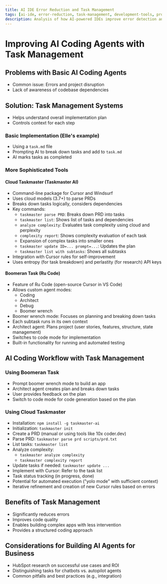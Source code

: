 ```yaml
---
title: AI IDE Error Reduction and Task Management
tags: [ai-ide, error-reduction, task-management, development-tools, productivity, code-quality, automated-debugging]
description: Analysis of how AI-powered IDEs improve error detection and streamline task management for developers.
---
```


# Improving AI Coding Agents with Task Management

## Problems with Basic AI Coding Agents
- Common issue: Errors and project disruption
- Lack of awareness of codebase dependencies

## Solution: Task Management Systems
- Helps understand overall implementation plan
- Controls context for each step

### Basic Implementation (Elle's example)
- Using a `task.md` file
- Prompting AI to break down tasks and add to `task.md`
- AI marks tasks as completed

### More Sophisticated Tools

#### Cloud Taskmaster (Taskmaster AI)
- Command-line package for Cursor and Windsurf
- Uses cloud models (3.7+) to parse PRDs
- Breaks down tasks logically, considers dependencies
- Key commands:
  - `taskmaster parse PRD`: Breaks down PRD into tasks
  - `taskmaster list`: Shows list of tasks and dependencies
  - `analyze complexity`: Evaluates task complexity using cloud and perplexity
  - `complexity report`: Shows complexity evaluation of each task
  - Expansion of complex tasks into smaller ones
  - `taskmaster update ID=... prompt=...`: Updates the plan
  - `taskmaster list with subtasks`: Shows all subtasks
- Integration with Cursor rules for self-improvement
- Uses entropy (for task breakdown) and perlastity (for research) API keys

#### Boomeran Task (Ru Code)
- Feature of Ru Code (open-source Cursor in VS Code)
- Allows custom agent modes:
  - Coding
  - Architect
  - Debug
  - Boomer wrench
- Boomer wrench mode: Focuses on planning and breaking down tasks
- Each subtask runs in its own context
- Architect agent: Plans project (user stories, features, structure, state management)
- Switches to code mode for implementation
- Built-in functionality for running and automated testing

## AI Coding Workflow with Task Management

### Using Boomeran Task
- Prompt boomer wrench mode to build an app
- Architect agent creates plan and breaks down tasks
- User provides feedback on the plan
- Switch to code mode for code generation based on the plan

### Using Cloud Taskmaster
- Installation: `npm install -g taskmaster-ai`
- Initialization: `taskmaster init`
- Create a PRD (manual or using tools like 10x coder.dev)
- Parse PRD: `taskmaster parse prd scripts/prd.txt`
- List tasks: `taskmaster list`
- Analyze complexity:
  - `taskmaster analyze complexity`
  - `taskmaster complexity report`
- Update tasks if needed: `taskmaster update ...`
- Implement with Cursor: Refer to the task list
- Task status tracking (in progress, done)
- Potential for automated execution ("yolo mode" with sufficient context)
- Iterative refinement and creation of new Cursor rules based on errors

## Benefits of Task Management
- Significantly reduces errors
- Improves code quality
- Enables building complex apps with less intervention
- Provides a structured coding approach

## Considerations for Building AI Agents for Business
- HubSpot research on successful use cases and ROI
- Distinguishing tasks for chatbots vs. autopilot agents
- Common pitfalls and best practices (e.g., integration)